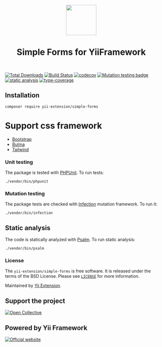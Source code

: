 <p align="center">
    <a href="https://github.com/yii-extension" target="_blank">
        <img src="https://lh3.googleusercontent.com/ehSTPnXqrkk0M3U-UPCjC0fty9K6lgykK2WOUA2nUHp8gIkRjeTN8z8SABlkvcvR-9PIrboxIvPGujPgWebLQeHHgX7yLUoxFSduiZrTog6WoZLiAvqcTR1QTPVRmns2tYjACpp7EQ=w2400" height="100px">
    </a>
    <h1 align="center">Simple Forms for YiiFramework</h1>
    <br>
</p>

[![Total Downloads](https://poser.pugx.org/yii-extension/simple-forms/downloads.png)](https://packagist.org/packages/yii-extension/simple-forms)
[![Build Status](https://github.com/yii-extension/simple-forms/workflows/build/badge.svg)](https://github.com/yii-extension/simple-forms/actions?query=workflow%3Abuild)
[![codecov](https://codecov.io/gh/yii-extension/simple-forms/branch/master/graph/badge.svg?token=SmlJzDGK2T)](https://codecov.io/gh/yii-extension/simple-forms)
[![Mutation testing badge](https://img.shields.io/endpoint?style=flat&url=https://badge-api.stryker-mutator.io/github.com/yii-extension/simple-forms/master)](https://dashboard.stryker-mutator.io/reports/github.com/yii-extension/simple-forms/master)
[![static analysis](https://github.com/yii-extension/simple-forms/workflows/static%20analysis/badge.svg)](https://github.com/yii-extension/simple-forms/actions?query=workflow%3A%22static+analysis%22)
[![type-coverage](https://shepherd.dev/github/yii-extension/simple-forms/coverage.svg)](https://shepherd.dev/github/yii-extension/simple-forms)

## Installation

```shell
composer require yii-extension/simple-forms
```

# Support css framework

- [Bootstrap](https://getbootstrap.com/docs/5.0/forms/overview/)
- [Bulma](https://bulma.io/documentation/form/)
- [Tailwind](https://v1.tailwindcss.com/components/forms)

### Unit testing

The package is tested with [PHPUnit](https://phpunit.de/). To run tests:

```shell
./vendor/bin/phpunit
```

### Mutation testing

The package tests are checked with [Infection](https://infection.github.io/) mutation framework. To run it:

```shell
./vendor/bin/infection
```

## Static analysis

The code is statically analyzed with [Psalm](https://psalm.dev/docs). To run static analysis:

```shell
./vendor/bin/psalm
```

### License

The `yii-extension/simple-forms` is free software. It is released under the terms of the BSD License.
Please see [`LICENSE`](./LICENSE.md) for more information.

Maintained by [Yii Extension](https://github.com/yii-extension).

## Support the project

[![Open Collective](https://img.shields.io/badge/Open%20Collective-sponsor-7eadf1?logo=open%20collective&logoColor=7eadf1&labelColor=555555)](https://opencollective.com/yiisoft)

## Powered by Yii Framework

[![Official website](https://img.shields.io/badge/Powered_by-Yii_Framework-green.svg?style=flat)](https://www.yiiframework.com/)
